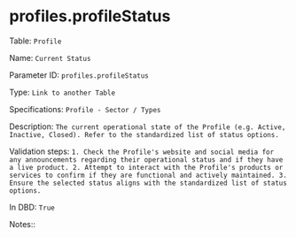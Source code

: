 # profiles.profileStatus

Table: ```Profile```

Name: ```Current Status```

Parameter ID: ```profiles.profileStatus```

Type: ```Link to another Table```

Specifications: ```Profile - Sector / Types```

Description: ```The current operational state of the Profile (e.g. Active, Inactive, Closed). Refer to the standardized list of status options.```

Validation steps: ```1. Check the Profile's website and social media for any announcements regarding their operational status and if they have a live product.
2. Attempt to interact with the Profile's products or services to confirm if they are functional and actively maintained.
3. Ensure the selected status aligns with the standardized list of status options.```

In DBD: ```True```

Notes:: ``` ```

